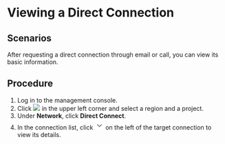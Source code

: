 # Viewing a Direct Connection<a name="EN-US_TOPIC_0102722694"></a>

## Scenarios<a name="section2490392594350"></a>

After requesting a direct connection through email or call, you can view its basic information.

## Procedure<a name="section15897201552915"></a>

1.  Log in to the management console.
2.  Click  ![](figures/d00356819-云计算开发部-公有云_iaas-image-f1cac6ef-c4f7-462b-a7f1-85e988937e64.png)  in the upper left corner and select a region and a project.
3.  Under  **Network**, click  **Direct Connect**.
4.  In the connection list, click  ![](figures/en-us_image_0115276174.png)  on the left of the target connection to view its details.

